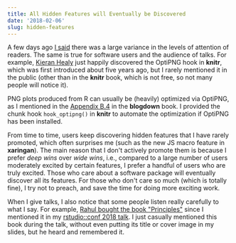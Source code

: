 ```yaml
---
title: All Hidden Features will Eventually be Discovered
date: '2018-02-06'
slug: hidden-features
---
```


A few days ago [I said](/en/2018/01/attention-variance/) there was a large variance in the levels of attention of readers. The same is true for software users and the audience of talks. For example, [Kieran Healy](https://twitter.com/kjhealy/status/960247344670396418) just happily discovered the OptiPNG hook in **knitr**, which was first introduced about five years ago, but I rarely mentioned it in the public (other than in the **knitr** book, which is not free, so not many people will notice it).

PNG plots produced from R can usually be (heavily) optimized via OptiPNG, as I mentioned in the [Appendix B.4](https://bookdown.org/yihui/blogdown/useful-resources.html) in the **blogdown** book. I provided the chunk hook `hook_optipng()` in **knitr** to automate the optimization if OptiPNG has been installed.

From time to time, users keep discovering hidden features that I have rarely promoted, which often surprises me (such as the new JS macro feature in **xaringan**). The main reason that I don't actively promote them is because I prefer _deep wins_ over _wide wins_, i.e., compared to a large number of users moderately excited by certain features, I prefer a handful of users who are truly excited. Those who care about a software package will eventually discover all its features. For those who don't care so much (which is totally fine), I try not to preach, and save the time for doing more exciting work.

When I give talks, I also notice that some people listen really carefully to what I say. For example, [Rahul bought the book "Principles"](https://twitter.com/rsangole/status/960888961181855744) since I mentioned it in my [rstudio::conf 2018 talk](https://bit.ly/2018-blogdown#5). I just casually mentioned this book during the talk, without even putting its title or cover image in my slides, but he heard and remembered it.
